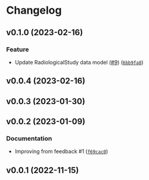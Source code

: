 # Changelog

<!--next-version-placeholder-->

## v0.1.0 (2023-02-16)
### Feature
* Update RadiologicalStudy data model ([#9](https://github.com/mammoai/cobra-db/issues/9)) ([`6bb9fa8`](https://github.com/mammoai/cobra-db/commit/6bb9fa8b61d57ca3d8906e1d34e9feb74e1945af))

## v0.0.4 (2023-02-16)


## v0.0.3 (2023-01-30)


## v0.0.2 (2023-01-09)
### Documentation
* Improving from feedback #1 ([`f69cac0`](https://github.com/mammoai/cobra-db/commit/f69cac0b47324648d59567a5f4a2f8cee6b2ed66))

## v0.0.1 (2022-11-15)
